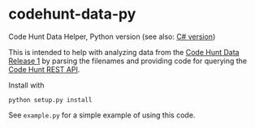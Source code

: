 # codehunt-data-py
Code Hunt Data Helper, Python version (see also: [C# version][cs])

This is intended to help with analyzing data from the [Code Hunt Data
Release 1][dr1] by parsing the filenames and providing code for querying the
[Code Hunt REST API](https://api.codehunt.com/).

Install with

    python setup.py install

See `example.py` for a simple example of using this code.


[cs]: https://github.com/dperelman/codehunt-data-cs
[dr1]: https://github.com/Microsoft/Code-Hunt/tree/master/Code%20Hunt%20dataset%201
